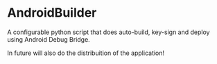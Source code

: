 # AndroidBuilder
A configurable python script that does auto-build, key-sign and deploy using Android Debug Bridge.

In future will also do the distribuition of the application!
